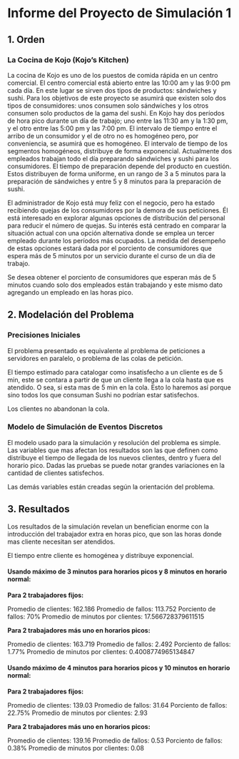 # Informe del Proyecto de Simulación 1

## 1. Orden



### La Cocina de Kojo (Kojo’s Kitchen)

La cocina de Kojo es uno de los puestos de comida rápida en un centro comercial. El centro comercial está abierto entre las 10:00 am y las 9:00 pm cada día. En este lugar se sirven dos tipos de productos: sándwiches y sushi. Para los objetivos de este proyecto se asumirá que existen solo dos tipos de consumidores: unos consumen solo sándwiches y los otros consumen solo productos de la gama del sushi. En Kojo hay dos perı́odos de hora pico durante un día de trabajo; uno entre las 11:30 am y la 1:30 pm, y el otro entre las 5:00 pm y las 7:00 pm. El intervalo de tiempo entre el arribo de un consumidor y el de otro no es homogéneo pero, por conveniencia, se asumirá que es homogéneo. El intervalo de tiempo de los segmentos homogéneos, distribuye de forma exponencial. Actualmente dos empleados trabajan todo el día preparando sándwiches y sushi para los consumidores. El tiempo de preparación depende del producto en cuestión. Estos distribuyen de forma uniforme, en un rango de 3 a 5 minutos para la preparación de sándwiches y entre 5 y 8 minutos para la preparación de sushi.

El administrador de Kojo está muy feliz con el negocio, pero ha estado recibiendo quejas de los consumidores por la demora de sus peticiones. Él está interesado en explorar algunas opciones de distribución del personal para reducir el número de quejas. Su interés está centrado en comparar la situación actual con una opción alternativa donde se emplea un tercer empleado durante los perı́odos más ocupados. La medida del desempeño de estas opciones estará dada por el porciento de consumidores que espera más de 5 minutos por un servicio durante el curso de un día de trabajo.

Se desea obtener el porciento de consumidores que esperan más de 5 minutos cuando solo dos empleados están trabajando y este mismo dato agregando un empleado en las horas pico.

## 2. Modelación del Problema

### Precisiones Iniciales

El problema presentado es equivalente al problema de peticiones a servidores en paralelo, o problema de las colas de petición. 

El tiempo estimado para catalogar como insatisfecho a un cliente es de 5 min, este se contara a partir de que un cliente llega a la cola hasta que es atendido. O sea, si esta mas de 5 min en la cola. Esto lo haremos así porque sino todos los que consuman Sushi no podrían estar satisfechos.

Los clientes no abandonan la cola.

### Modelo de Simulación de Eventos Discretos

El modelo usado para la simulación y resolución del problema es simple. Las variables que mas afectan los resultados son las que definen como distribuye el tiempo de llegada de los nuevos clientes, dentro y fuera del horario pico. Dadas las pruebas se puede notar grandes variaciones en la cantidad de clientes satisfechos.  

Las demás variables están creadas según la orientación del problema.

## 3. Resultados

Los resultados de la simulación revelan un benefician enorme con la introducción del trabajador extra en horas pico, que son las horas donde mas cliente necesitan ser atendidos.

El tiempo entre cliente es homogénea y distribuye exponencial. 

#### Usando máximo de 3 minutos para horarios picos y 8 minutos en horario normal: 

**Para 2 trabajadores fijos:**

Promedio de clientes: 162.186
Promedio de fallos: 113.752
Porciento de fallos: 70%
Promedio de minutos por clientes: 17.566728379611515

**Para 2 trabajadores más uno en horarios picos:**

Promedio de clientes: 163.719
Promedio de fallos: 2.492
Porciento de fallos: 1.77%
Promedio de minutos por clientes: 0.4008774965134847

#### Usando máximo de 4 minutos para horarios picos y 10 minutos en horario normal: 

**Para 2 trabajadores fijos:**

Promedio de clientes: 139.03
Promedio de fallos: 31.64
Porciento de fallos: 22.75%
Promedio de minutos por clientes: 2.93

**Para 2 trabajadores más uno en horarios picos:**

Promedio de clientes: 139.16
Promedio de fallos: 0.53
Porciento de fallos: 0.38%
Promedio de minutos por clientes: 0.08


